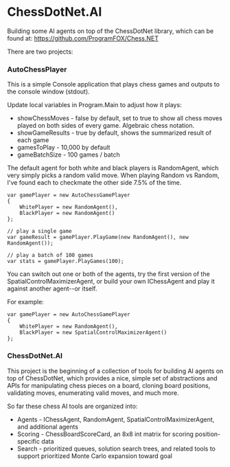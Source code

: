 # ChessDotNet.AI

Building some AI agents on top of the ChessDotNet library, which can be found at:
https://github.com/ProgramFOX/Chess.NET

There are two projects:

### AutoChessPlayer

This is a simple Console application that plays chess games and outputs to the console window (stdout).

Update local variables in Program.Main to adjust how it plays:

* showChessMoves - false by default, set to true to show all chess moves played on both sides of every game. Algebraic chess notation.
* showGameResults - true by default, shows the summarized result of each game
* gamesToPlay - 10,000 by default
* gameBatchSize - 100 games / batch

The default agent for both white and black players is RandomAgent, which very simply picks a random valid move. When playing Random vs Random, I've found each to checkmate the other side 7.5% of the time.

```
var gamePlayer = new AutoChessGamePlayer
{
    WhitePlayer = new RandomAgent(),
    BlackPlayer = new RandomAgent()
};

// play a single game
var gameResult = gamePlayer.PlayGame(new RandomAgent(), new RandomAgent());

// play a batch of 100 games
var stats = gamePlayer.PlayGames(100);
```

You can switch out one or both of the agents, try the first version of the SpatialControlMaximizerAgent, or build your own IChessAgent and play it against another agent--or itself.

For example:
```
var gamePlayer = new AutoChessGamePlayer
{
    WhitePlayer = new RandomAgent(),
    BlackPlayer = new SpatialControlMaximizerAgent()
};
```

### ChessDotNet.AI

This project is the beginning of a collection of tools for building AI agents on top of ChessDotNet, which provides a nice, simple set of abstractions and APIs for manipulating chess pieces on a board, cloning board positions, validating moves, enumerating valid moves, and much more.

So far these chess AI tools are organized into:
* Agents - IChessAgent, RandomAgent, SpatialControlMaximizerAgent, and additional agents
* Scoring - ChessBoardScoreCard, an 8x8 int matrix for scoring position-specific data
* Search - prioritized queues, solution search trees, and related tools to support prioritized Monte Carlo expansion toward goal
